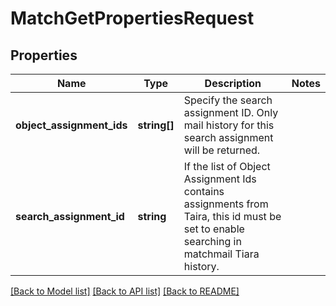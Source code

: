 # MatchGetPropertiesRequest

## Properties
Name | Type | Description | Notes
------------ | ------------- | ------------- | -------------
**object_assignment_ids** | **string[]** | Specify the search assignment ID. Only mail history for this search assignment will be returned. | 
**search_assignment_id** | **string** | If the list of Object Assignment Ids contains assignments from Taira, this id must be set to enable searching in matchmail Tiara history. | 

[[Back to Model list]](../README.md#documentation-for-models) [[Back to API list]](../README.md#documentation-for-api-endpoints) [[Back to README]](../README.md)



